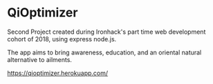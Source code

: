 # QiOptimizer
Second Project created during Ironhack's part time web development cohort of 2018, using express node.js.

The app aims to bring awareness, education, and an oriental natural alternative to ailments. 

https://qioptimizer.herokuapp.com/
